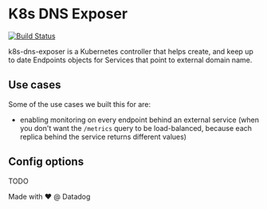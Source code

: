 # K8s DNS Exposer

[![Build Status](https://travis-ci.com/DataDog/k8s-dns-exposer.svg?token=2DPCP7qYuuA4XUjbZaqq&branch=master)](https://travis-ci.com/DataDog/k8s-dns-exposer)

k8s-dns-exposer is a Kubernetes controller that helps create, and keep up to date Endpoints objects for Services that point to external domain name.

## Use cases

Some of the use cases we built this for are:

- enabling monitoring on every endpoint behind an external service (when you don't want the `/metrics` query to be load-balanced, because each replica behind the service returns different values)

## Config options

TODO

Made with :heart: @ Datadog
